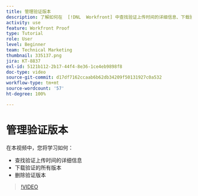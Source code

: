```yaml
---
title: 管理验证版本
description: 了解如何在  [!DNL  Workfront] 中查找验证上传时间的详细信息、下载验证的所有版本以及删除验证版本。
activity: use
feature: Workfront Proof
type: Tutorial
role: User
level: Beginner
team: Technical Marketing
thumbnail: 335137.png
jira: KT-8837
exl-id: 5121b112-2b17-44f4-8e36-1ce4eb9898f8
doc-type: video
source-git-commit: d17df7162ccaab6b62db34209f50131927c0a532
workflow-type: tm+mt
source-wordcount: '57'
ht-degree: 100%

---
```


# 管理验证版本

在本视频中，您将学习如何：

* 查找验证上传时间的详细信息
* 下载验证的所有版本
* 删除验证版本

>[!VIDEO](https://video.tv.adobe.com/v/335137/?quality=12&learn=on&enablevpops)

<!--
## Learn more
* Manage proof versions
* Remove or archive a proof
* Summary for documents overview
-->

